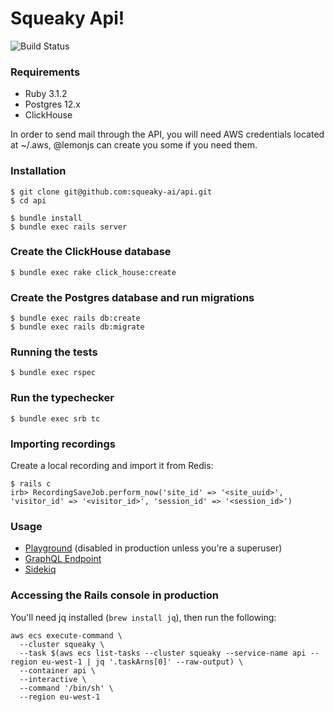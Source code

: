 # Squeaky Api!

![Build Status](https://codebuild.eu-west-1.amazonaws.com/badges?uuid=eyJlbmNyeXB0ZWREYXRhIjoiSE10NDhJd3B6a0FVVEs4Y1E0VzQ1QkFWbEUwR2RkdHFXVmdBazNCYWhVTEdoM0wwM3FjSnRnNXlPZFJaK1U1NklUeUFNdGdCdlZBNjhZeFVMRlEvU05VPSIsIml2UGFyYW1ldGVyU3BlYyI6IlFJWWlQU3VSMzRsaWRVTzgiLCJtYXRlcmlhbFNldFNlcmlhbCI6MX0%3D&branch=main)

### Requirements
- Ruby 3.1.2
- Postgres 12.x
- ClickHouse

In order to send mail through the API, you will need AWS credentials located at ~/.aws, @lemonjs can create you some if you need them.

### Installation
```shell
$ git clone git@github.com:squeaky-ai/api.git
$ cd api

$ bundle install
$ bundle exec rails server
```

### Create the ClickHouse database
```shell
$ bundle exec rake click_house:create
```

### Create the Postgres database and run migrations
```shell
$ bundle exec rails db:create
$ bundle exec rails db:migrate
```

### Running the tests
```shell
$ bundle exec rspec
```

### Run the typechecker
```shell
$ bundle exec srb tc
```

### Importing recordings
Create a local recording and import it from Redis:
```shell
$ rails c
irb> RecordingSaveJob.perform_now('site_id' => '<site_uuid>', 'visitor_id' => '<visitor_id>', 'session_id' => '<session_id>')
```

### Usage
- [Playground](http://localhost:4000/api/playground/) (disabled in production unless you're a superuser)
- [GraphQL Endpoint](http://localhost:4000/api/graphql)
- [Sidekiq](http://localhost:4000/api/sidekiq)

### Accessing the Rails console in production
You'll need jq installed (`brew install jq`), then run the following:
```shell
aws ecs execute-command \
  --cluster squeaky \
  --task $(aws ecs list-tasks --cluster squeaky --service-name api --region eu-west-1 | jq '.taskArns[0]' --raw-output) \
  --container api \
  --interactive \
  --command '/bin/sh' \
  --region eu-west-1
```

